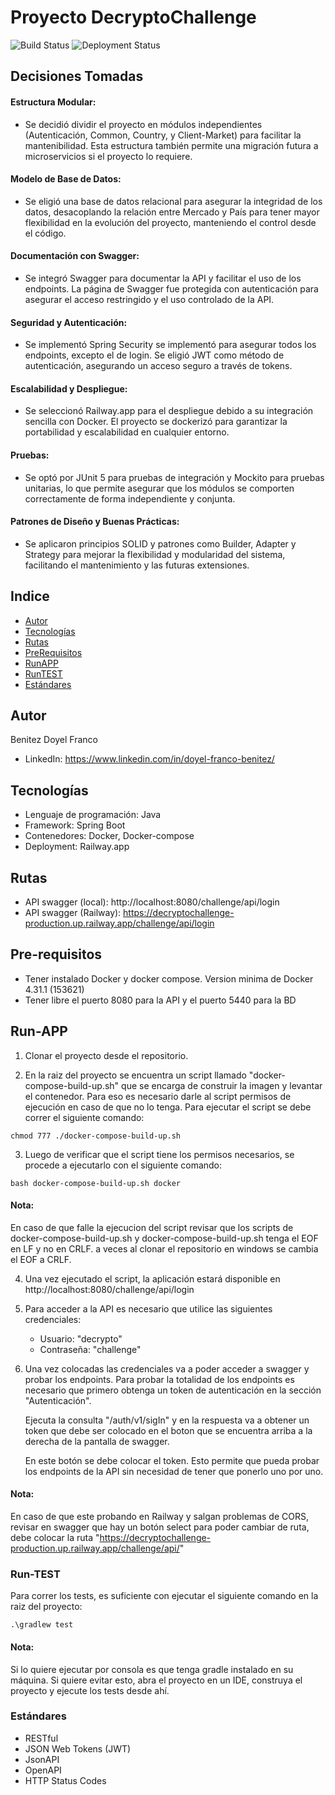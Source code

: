 # Proyecto DecryptoChallenge
![Build Status](https://github.com/DoyelBenitez/DecryptoChallenge/actions/workflows/update-deployment-status.yml/badge.svg)  ![Deployment Status](https://img.shields.io/badge/Estado-Caido-red)

## Decisiones Tomadas

#### Estructura Modular:
- Se decidió dividir el proyecto en módulos independientes (Autenticación, Common, Country, y Client-Market) para facilitar la mantenibilidad. Esta estructura también permite una migración futura a microservicios si el proyecto lo requiere.

#### Modelo de Base de Datos:
- Se eligió una base de datos relacional para asegurar la integridad de los datos, desacoplando la relación entre Mercado y País para tener mayor flexibilidad en la evolución del proyecto, manteniendo el control desde el código.

#### Documentación con Swagger:
- Se integró Swagger para documentar la API y facilitar el uso de los endpoints. La página de Swagger fue protegida con autenticación para asegurar el acceso restringido y el uso controlado de la API.

#### Seguridad y Autenticación:
- Se implementó Spring Security se implementó para asegurar todos los endpoints, excepto el de login. Se eligió JWT como método de autenticación, asegurando un acceso seguro a través de tokens.

#### Escalabilidad y Despliegue:
- Se seleccionó Railway.app para el despliegue debido a su integración sencilla con Docker. El proyecto se dockerizó para garantizar la portabilidad y escalabilidad en cualquier entorno.

#### Pruebas:
- Se optó por JUnit 5 para pruebas de integración y Mockito para pruebas unitarias, lo que permite asegurar que los módulos se comporten correctamente de forma independiente y conjunta.

#### Patrones de Diseño y Buenas Prácticas:
- Se aplicaron principios SOLID y patrones como Builder, Adapter y Strategy para mejorar la flexibilidad y modularidad del sistema, facilitando el mantenimiento y las futuras extensiones.


## Indice

- [Autor](#Autor)
- [Tecnologías](#Tecnologías)
- [Rutas](#Rutas)
- [PreRequisitos](#Pre-requisites)
- [RunAPP](#Run-APP)
- [RunTEST](#Run-TEST)
- [Estándares](#Estándares)

## Autor

Benitez Doyel Franco

- LinkedIn: https://www.linkedin.com/in/doyel-franco-benitez/

## Tecnologías
- Lenguaje de programación: Java
- Framework: Spring Boot
- Contenedores: Docker, Docker-compose
- Deployment: Railway.app

## Rutas
- API swagger (local): http://localhost:8080/challenge/api/login
- API swagger (Railway): https://decryptochallenge-production.up.railway.app/challenge/api/login

## Pre-requisitos

- Tener instalado Docker y docker compose. Version minima de Docker 4.31.1 (153621)
- Tener libre el puerto 8080 para la API y el puerto 5440 para la BD

## Run-APP

1. Clonar el proyecto desde el repositorio.


2. En la raiz del proyecto se encuentra un script llamado "docker-compose-build-up.sh" que se encarga de construir la imagen y levantar el contenedor.
   Para eso es necesario darle al script permisos de ejecución en caso de que no lo tenga.
   Para ejecutar el script se debe correr el siguiente comando:
```
chmod 777 ./docker-compose-build-up.sh
```

3. Luego de verificar que el script tiene los permisos necesarios, se procede a ejecutarlo con el siguiente comando:

```
bash docker-compose-build-up.sh docker
```
#### Nota:
En caso de que falle la ejecucion del script revisar que los scripts de docker-compose-build-up.sh y docker-compose-build-up.sh tenga el EOF en LF y no en CRLF.
a veces al clonar el repositorio en windows se cambia el EOF a CRLF.

4. Una vez ejecutado el script, la aplicación estará disponible en http://localhost:8080/challenge/api/login


5. Para acceder a la API es necesario que utilice las siguientes credenciales:
   - Usuario: "decrypto"
   - Contraseña: "challenge"

6. Una vez colocadas las credenciales va a poder acceder a swagger y probar los endpoints. Para probar la totalidad de los endpoints es necesario que primero obtenga un token de autenticación en la sección "Autenticación".

   Ejecuta la consulta "/auth/v1/sigIn" y en la respuesta va a obtener un token que debe ser colocado en el boton que se encuentra arriba a la derecha de la pantalla de swagger.

   En este botón se debe colocar el token. Esto permite que pueda probar los endpoints de la API sin necesidad de tener que ponerlo uno por uno.

#### Nota:
En caso de que este probando en Railway y salgan problemas de CORS, revisar en swagger que hay un botón select para poder cambiar de ruta, debe colocar la ruta "https://decryptochallenge-production.up.railway.app/challenge/api/"


### Run-TEST


Para correr los tests, es suficiente con ejecutar el siguiente comando en la raiz del proyecto:

```
.\gradlew test
```

#### Nota:
Si lo quiere ejecutar por consola es que tenga gradle instalado en su máquina. Si quiere evitar esto, abra el proyecto en un IDE, construya el proyecto y ejecute los tests desde ahí.


### Estándares
- RESTful
- JSON Web Tokens (JWT)
- JsonAPI
- OpenAPI
- HTTP Status Codes

